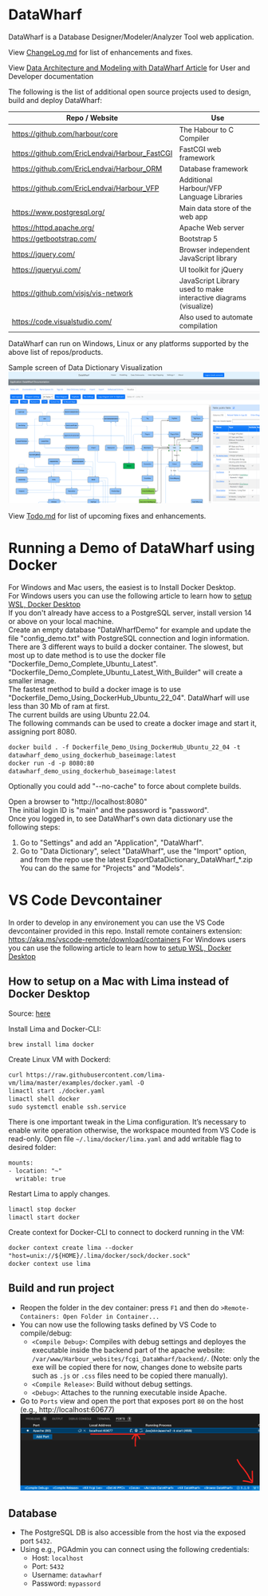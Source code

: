 # DataWharf
DataWharf is a Database Designer/Modeler/Analyzer Tool web application.  

View [ChangeLog.md](ChangeLog.md) for list of enhancements and fixes.

View [Data Architecture and Modeling with DataWharf Article](https://harbour.wiki/index.asp?page=PublicArticles&mode=show&id=230224232407&sig=5928045156) for User and Developer documentation

The following is the list of additional open source projects used to design, build and deploy DataWharf:

| Repo / Website  | Use |
| ------------- | ------------- |
| https://github.com/harbour/core                | The Habour to C Compiler |
| https://github.com/EricLendvai/Harbour_FastCGI | FastCGI web framework |
| https://github.com/EricLendvai/Harbour_ORM     | Database framework |
| https://github.com/EricLendvai/Harbour_VFP     | Additional Harbour/VFP Language Libraries |
| https://www.postgresql.org/                    | Main data store of the web app |
| https://httpd.apache.org/                      | Apache Web server |
| https://getbootstrap.com/                      | Bootstrap 5 |
| https://jquery.com/                            | Browser independent JavaScript library |
| https://jqueryui.com/                          | UI toolkit for jQuery |
| https://github.com/visjs/vis-network           | JavaScript Library used to make interactive diagrams (visualize) |
| https://code.visualstudio.com/                 | Also used to automate compilation |

DataWharf can run on Windows, Linux or any platforms supported by the above list of repos/products.

Sample screen of Data Dictionary Visualization 
![Sample screen of Data Dictionary Visualization](images/Sample001.png "Sample screen of Data Dictionary Visualization")

View [Todo.md](Todo.md) for list of upcoming fixes and enhancements.

# Running a Demo of DataWharf using Docker
For Windows and Mac users, the easiest is to Install Docker Desktop.   
For Windows users you can use the following article to learn how to [setup WSL, Docker Desktop](https://harbour.wiki/index.asp?page=PublicArticles&mode=show&id=221022022831&sig=9123873596)   
If you don't already have access to a PostgreSQL server, install version 14 or above on your local machine.   
Create an empty database "DataWharfDemo" for example and update the file "config_demo.txt" with PostgreSQL connection and login information.   
There are 3 different ways to build a docker container. The slowest, but most up to date method is to use the docker file "Dockerfile_Demo_Complete_Ubuntu_Latest".   
"Dockerfile_Demo_Complete_Ubuntu_Latest_With_Builder" will create a smaller image.   
The fastest method to build a docker image is to use "Dockerfile_Demo_Using_DockerHub_Ubuntu_22_04". DataWharf will use less than 30 Mb of ram at first.   
The current builds are using Ubuntu 22.04.   
The following commands can be used to create a docker image and start it, assigning port 8080.   

```
docker build . -f Dockerfile_Demo_Using_DockerHub_Ubuntu_22_04 -t datawharf_demo_using_dockerhub_baseimage:latest
docker run -d -p 8080:80 datawharf_demo_using_dockerhub_baseimage:latest
```

Optionally you could add  "--no-cache" to force about complete builds.

Open a browser to "http://localhost:8080"   
The initial login ID is "main" and the password is "password".   
Once you logged in, to see DataWharf's own data dictionary use the following steps:   
1. Go to "Settings" and add an "Application", "DataWharf".   
2. Go to "Data Dictionary", select "DataWharf", use the "Import" option, and from the repo use the latest ExportDataDictionary_DataWharf_*.zip   
You can do the same for "Projects" and "Models".   


# VS Code Devcontainer
In order to develop in any environement you can use the VS Code devcontainer provided in this repo.
Install remote containers extension: https://aka.ms/vscode-remote/download/containers
For Windows users you can use the following article to learn how to [setup WSL, Docker Desktop](https://harbour.wiki/index.asp?page=PublicArticles&mode=show&id=221022022831&sig=9123873596)

## How to setup on a Mac with Lima instead of Docker Desktop
Source: [here](https://georgik.rocks/how-to-develop-for-esp32-c3-with-rust-on-macos-with-lima-using-dev-container-in-vs-code/)

Install Lima and Docker-CLI:
```
brew install lima docker
```

Create Linux VM with Dockerd:

```
curl https://raw.githubusercontent.com/lima-vm/lima/master/examples/docker.yaml -O
limactl start ./docker.yaml
limactl shell docker
sudo systemctl enable ssh.service
```
There is one important tweak in the Lima configuration. It’s necessary to enable write operation otherwise, the workspace mounted from VS Code is read-only. Open file `~/.lima/docker/lima.yaml` and add writable flag to desired folder:
```
mounts:
- location: "~"
  writable: true
```
Restart Lima to apply changes.
```
limactl stop docker
limactl start docker
```

Create context for Docker-CLI to connect to dockerd running in the VM:


```
docker context create lima --docker "host=unix://${HOME}/.lima/docker/sock/docker.sock"
docker context use lima
```


## Build and run project
- Reopen the folder in the dev container: press `F1` and then do `>Remote-Containers: Open Folder in Container...`
- You can now use the following tasks defined by VS Code to compile/debug:
  - `<Compile Debug>`: Compiles with debug settings and deployes the executable inside the backend part of the apache website: `/var/www/Harbour_websites/fcgi_DataWharf/backend/`. (Note: only the exe will be copied there for now, changes done to website parts such as `.js` or `.css` files need to be copied there manually).
  - `<Compile Release>`: Build without debug settings.
  - `<Debug>`: Attaches to the running executable inside Apache.
- Go to `Ports` view and open the port that exposes port `80` on the host (e.g., http://localhost:60677)
![alt](doc/images/devcontainer-ports.png)

## Database
- The PostgreSQL DB is also accessible from the host via the exposed port `5432`.
- Using e.g., PGAdmin you can connect using the following credentials:
  - Host: `localhost`
  - Port: `5432`
  - Username: `datawharf`
  - Password: `mypassord`
